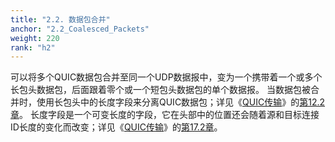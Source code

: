 ```yaml
---
title: "2.2. 数据包合并"
anchor: "2.2_Coalesced_Packets"
weight: 220
rank: "h2"
---
```


可以将多个QUIC数据包合并至同一个UDP数据报中，变为一个携带着一个或多个长包头数据包，后面跟着零个或一个短包头数据包的单个数据报。
当数据包被合并时，使用长包头中的长度字段来分离QUIC数据包；详见《[QUIC传输](../RFC9000_Chinese_Simplified)》的[第12.2章](../RFC9000_Chinese_Simplified/#12.2_Coalescing_Packets)。
长度字段是一个可变长度的字段，它在头部中的位置还会随着源和目标连接ID长度的变化而改变；详见《[QUIC传输](../RFC9000_Chinese_Simplified)》的[第17.2章](../RFC9000_Chinese_Simplified/#17.2_Long_Header_Packets)。
